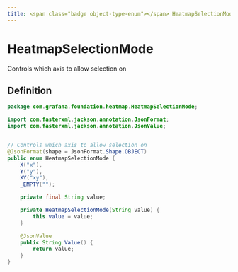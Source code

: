 ```yaml
---
title: <span class="badge object-type-enum"></span> HeatmapSelectionMode
---
```

# <span class="badge object-type-enum"></span> HeatmapSelectionMode

Controls which axis to allow selection on

## Definition

```java
package com.grafana.foundation.heatmap.HeatmapSelectionMode;

import com.fasterxml.jackson.annotation.JsonFormat;
import com.fasterxml.jackson.annotation.JsonValue;


// Controls which axis to allow selection on
@JsonFormat(shape = JsonFormat.Shape.OBJECT)
public enum HeatmapSelectionMode {
    X("x"),
    Y("y"),
    XY("xy"),
    _EMPTY("");

    private final String value;

    private HeatmapSelectionMode(String value) {
        this.value = value;
    }

    @JsonValue
    public String Value() {
        return value;
    }
}

```
